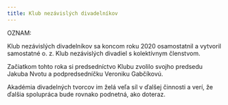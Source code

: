 ```yaml
---
title: Klub nezávislých divadelníkov
---
```

OZNAM:

Klub nezávislých divadelníkov sa koncom roku 2020 osamostatnil a vytvoril samostatné o. z. Klub nezávislých divadiel s kolektívnym členstvom. 

Začiatkom tohto roka si predsedníctvo Klubu zvolilo svojho predsedu Jakuba Nvotu a  podpredsedníčku Veroniku Gabčíkovú. 

Akadémia divadelných tvorcov im želá veľa síl v ďalšej činnosti a verí, že ďalšia spolupráca bude rovnako podnetná, ako doteraz.